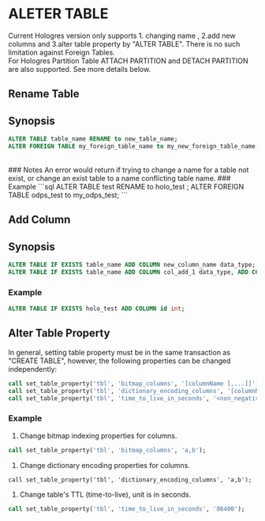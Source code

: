 # ALETER TABLE

Current Hologres version only supports 1. changing name , 2.add new columns and 3.alter table property by "ALTER TABLE". There is no such limitation against Foreign Tables.<br />For Hologres Partition Table ATTACH PARTITION and DETACH PARTITION are also supported. See more details below. 

<a name="LwIjx"></a>
## Rename Table
<a name="uzLhh"></a>
## Synopsis
```sql
ALTER TABLE table_name RENAME to new_table_name;
ALTER FOREIGN TABLE my_foreign_table_name to my_new_foreign_table_name;
```
<br />
<a name="4PpS3"></a>
### Notes
An error would return if trying to change a name for a table not exist, or change an exist table to a name conflicting table name. 
<a name="PGVtM"></a>
### Example
```sql
ALTER TABLE test RENAME to holo_test ;
ALTER FOREIGN TABLE odps_test to my_odps_test;
```


<a name="VvF8h"></a>
## Add Column
<a name="2fn5K"></a>
## Synopsis
```sql
ALTER TABLE IF EXISTS table_name ADD COLUMN new_column_name data_type;
ALTER TABLE IF EXISTS table_name ADD COLUMN col_add_1 data_type, ADD COLUMN col_add_2 TEXT IF NOT EXISTS col_add_2 data_type; 
```
<a name="4eVwG"></a>
### Example
```sql
ALTER TABLE IF EXISTS holo_test ADD COLUMN id int;
```


<a name="ewyrU"></a>
## Alter Table Property
In general, setting table property must be in the same transaction as "CREATE TABLE", however, the following properties can be changed independently:<br />

```sql
call set_table_property('tbl', 'bitmap_columns', '[columnName [,...]]'); 
call set_table_property('tbl', 'dictionary_encoding_columns', '[columnName [,...]]');
call set_table_property('tbl', 'time_to_live_in_seconds', '<non_negative_literal>');
```
<a name="fdJxB"></a>
### Example

1. Change bitmap indexing properties for columns.
```sql
call set_table_property('tbl', 'bitmap_columns', 'a,b');
```

1. Change dictionary encoding properties for columns.
```
call set_table_property('tbl', 'dictionary_encoding_columns', 'a,b');
```

1. Change table's TTL (time-to-live), unit is in seconds.
```sql
call set_table_property('tbl', 'time_to_live_in_seconds', '86400');
```